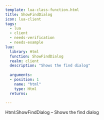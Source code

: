 ```yaml
---
template: lua-class-function.html
title: ShowFindDialog
icon: lua-client
tags:
  - lua
  - client
  - needs-verification
  - needs-example
lua:
  library: Html
  function: ShowFindDialog
  realm: client
  description: "Shows the find dialog"
  
  arguments:
  - position: 1
    name: "html"
    type: Html
  returns:
    
---
```


<div class="lua__search__keywords">
Html:ShowFindDialog &#x2013; Shows the find dialog
</div>
